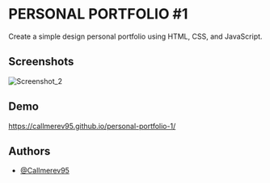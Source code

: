 # PERSONAL PORTFOLIO #1

Create a simple design personal portfolio using HTML, CSS, and JavaScript.


## Screenshots

![Screenshot_2](https://github.com/Callmerev95/personal-portfolio-1/assets/154798324/13b7968b-6918-4c70-81b5-b9804f9c3be5)




## Demo

https://callmerev95.github.io/personal-portfolio-1/


## Authors

- [@Callmerev95](https://github.com/Callmerev95)
